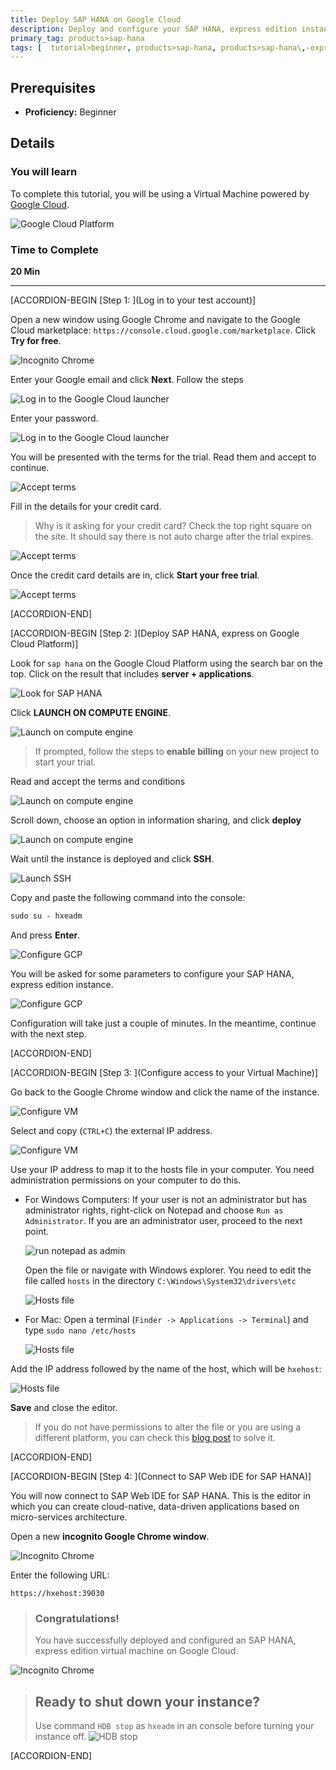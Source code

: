 ```yaml
---
title: Deploy SAP HANA on Google Cloud
description: Deploy and configure your SAP HANA, express edition instance on Google Cloud in 10 minutes.
primary_tag: products>sap-hana
tags: [  tutorial>beginner, products>sap-hana, products>sap-hana\,-express-edition, products>sap-web-ide ]
---
```


## Prerequisites  
 - **Proficiency:** Beginner

## Details
### You will learn  

To complete this tutorial, you will be using a Virtual Machine powered by [Google Cloud](https://cloud.google.com/).

![Google Cloud Platform](gcpx2.png)

### Time to Complete
**20 Min**

---

[ACCORDION-BEGIN [Step 1: ](Log in to your test account)]

Open a new window using Google Chrome and navigate to the Google Cloud marketplace: `https://console.cloud.google.com/marketplace`. Click **Try for free**.

![Incognito Chrome](marketplace.png)

Enter your Google email and click **Next**. Follow the steps

![Log in to the Google Cloud launcher](gmail.png)

Enter your password.

![Log in to the Google Cloud launcher](gmail2.png)

You will be presented with the terms for the trial. Read them and accept to continue.

![Accept terms](terms.png)

Fill in the details for your credit card.

> Why is it asking for your credit card?
> Check the top right square on the site. It should say there is not auto charge after the trial expires.

![Accept terms](cc.png)

Once the credit card details are in, click **Start your free trial**.

![Accept terms](cc2.png)


[ACCORDION-END]

[ACCORDION-BEGIN [Step 2: ](Deploy SAP HANA, express on Google Cloud Platform)]

Look for `sap hana` on the Google Cloud Platform using the search bar on the top. Click on the result that includes **server + applications**.

![Look for SAP HANA](xsa.png)

Click **LAUNCH ON COMPUTE ENGINE**.

![Launch on compute engine](launch.png)

> If prompted, follow the steps to **enable billing** on your new project to start your trial.

Read and accept the terms and conditions

![Launch on compute engine](setup.png)

Scroll down, choose an option in information sharing, and click **deploy**

![Launch on compute engine](dsetup2.png)

Wait until the instance is deployed and click  **SSH**.

![Launch SSH](ssh.png)

Copy and paste the following command into the console:

```txt
sudo su - hxeadm
```

And press **Enter**.

![Configure GCP](sudo.png)

You will be asked for some parameters to configure your SAP HANA, express edition instance.

![Configure GCP](config.png)

Configuration will take just a couple of minutes. In the meantime, continue with the next step.

[ACCORDION-END]


[ACCORDION-BEGIN [Step 3: ](Configure access to your Virtual Machine)]

Go back to the Google Chrome window and click the name of the instance.

![Configure VM](vm.png)

Select and copy (`CTRL+C`) the external IP address.

![Configure VM](IP.png)

Use your IP address to map it to the hosts file in your computer. You need administration permissions on your computer to do this.

- For Windows Computers:
  If your user is not an administrator but has administrator rights, right-click on Notepad and choose `Run as Administrator`. If you are an administrator user, proceed to the next point.

    ![run notepad as admin](9.png)

    Open the file or navigate with Windows explorer. You need to edit the file called `hosts` in the directory `C:\Windows\System32\drivers\etc`

    ![Hosts file](8.png)


- For Mac:
  Open a terminal (`Finder -> Applications -> Terminal`) and type `sudo nano /etc/hosts`

    ![Hosts file](mac.jpg)


Add the IP address followed by the name of the host, which will be `hxehost`:

![Hosts file](host.png)

**Save** and close the editor.

> If you do not have permissions to alter the file or you are using a different platform, you can check this [blog post](https://blogs.sap.com/2018/06/20/hana-express-and-xs-advanced-when-you-cannot-modify-the-hosts-file.../) to solve it.

[ACCORDION-END]

[ACCORDION-BEGIN [Step 4: ](Connect to SAP Web IDE for SAP HANA)]

You will now connect to SAP Web IDE for SAP HANA. This is the editor in which you can create cloud-native, data-driven applications based on micro-services architecture.

Open a new **incognito Google Chrome window**.

![Incognito Chrome](incognito.png)

Enter the following URL:

```text
https://hxehost:39030
```

> ### **Congratulations!**
>You have successfully deployed and configured an SAP HANA, express edition virtual machine on Google Cloud.
>&nbsp;

![Incognito Chrome](running.png)

> ## Ready to shut down your instance?
> Use command `HDB stop` as `hxeadm` in an console before turning your instance off.
> ![HDB stop](hdb_stop.png)

[ACCORDION-END]
